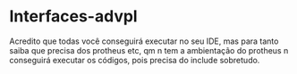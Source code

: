 # Interfaces-advpl
Acredito que todas você conseguirá executar no seu IDE, mas para tanto saiba que precisa dos protheus etc, qm n tem a ambientação do protheus n conseguirá executar os códigos, pois precisa do include sobretudo.
